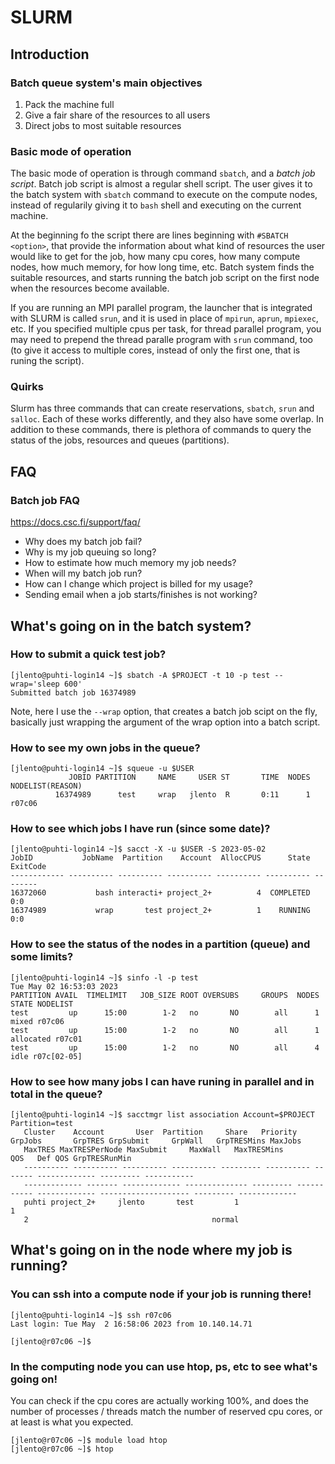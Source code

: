 # SLURM

## Introduction

### Batch queue system's main objectives

1. Pack the machine full
2. Give a fair share of the resources to all users
3. Direct jobs to most suitable resources

### Basic mode of operation

The basic mode of operation is through command `sbatch`, and a *batch job
script*. Batch job script is almost a regular shell script. The user gives it to
the batch system with `sbatch` command to execute on the compute nodes, instead
of regularily giving it to `bash` shell and executing on the current machine.

At the beginning fo the script there are lines beginning with `#SBATCH <option>`,
that provide the information about what kind of resources the user
would like to get for the job, how many cpu cores, how many compute nodes, how
much memory, for how long time, etc. Batch system finds the suitable resources,
and starts running the batch job script on the first node when the resources
become available.

If you are running an MPI parallel program, the launcher that is integrated with
SLURM is called `srun`, and it is used in place of `mpirun`, `aprun`, `mpiexec`,
etc. If you specified multiple cpus per task, for thread parallel program, you
may need to prepend the thread paralle program with `srun` command, too (to give
it access to multiple cores, instead of only the first one, that is runing the
script).

### Quirks

Slurm has three commands that can create reservations, `sbatch`, `srun` and
`salloc`. Each of these works differently, and they also have some overlap. In
addition to these commands, there is plethora of commands to query the status of
the jobs, resources and queues (partitions).


## FAQ

### Batch job FAQ

https://docs.csc.fi/support/faq/


- Why does my batch job fail?
- Why is my job queuing so long?
- How to estimate how much memory my job needs?
- When will my batch job run?
- How can I change which project is billed for my usage?
- Sending email when a job starts/finishes is not working?


## What's going on in the batch system?

### How to submit a quick test job?

```console
[jlento@puhti-login14 ~]$ sbatch -A $PROJECT -t 10 -p test --wrap='sleep 600'
Submitted batch job 16374989
```

Note, here I use the `--wrap` option, that creates a batch job scipt on the fly,
basically just wrapping the argument of the wrap option into a batch script.

### How to see my own jobs in the queue?

```console
[jlento@puhti-login14 ~]$ squeue -u $USER
             JOBID PARTITION     NAME     USER ST       TIME  NODES NODELIST(REASON)
          16374989      test     wrap   jlento  R       0:11      1 r07c06
```

### How to see which jobs I have run (since some date)?

```console
[jlento@puhti-login14 ~]$ sacct -X -u $USER -S 2023-05-02
JobID           JobName  Partition    Account  AllocCPUS      State ExitCode 
------------ ---------- ---------- ---------- ---------- ---------- -------- 
16372060           bash interacti+ project_2+          4  COMPLETED      0:0 
16374989           wrap       test project_2+          1    RUNNING      0:0 
```

### How to see the status of the nodes in a partition (queue) and some limits?

```console
[jlento@puhti-login14 ~]$ sinfo -l -p test
Tue May 02 16:53:03 2023
PARTITION AVAIL  TIMELIMIT   JOB_SIZE ROOT OVERSUBS     GROUPS  NODES       STATE NODELIST
test         up      15:00        1-2   no       NO        all      1       mixed r07c06
test         up      15:00        1-2   no       NO        all      1   allocated r07c01
test         up      15:00        1-2   no       NO        all      4        idle r07c[02-05]
```

### How to see how many jobs I can have runing in parallel and in total in the queue?

```console
[jlento@puhti-login14 ~]$ sacctmgr list association Account=$PROJECT Partition=test
   Cluster    Account       User  Partition     Share   Priority GrpJobs       GrpTRES GrpSubmit     GrpWall   GrpTRESMins MaxJobs
   MaxTRES MaxTRESPerNode MaxSubmit     MaxWall   MaxTRESMins                  QOS   Def QOS GrpTRESRunMin
   ---------- ---------- ---------- ---------- --------- ---------- ------- ------------- --------- -----------
   ------------- ------- ------------- -------------- --------- ----------- ------------- -------------------- --------- ------------- 
   puhti project_2+     jlento       test         1                                                                            1
   2                                         normal
```

## What's going on in the node where my job is running?

### You can ssh into a compute node if your job is running there!

```console
[jlento@puhti-login14 ~]$ ssh r07c06
Last login: Tue May  2 16:58:06 2023 from 10.140.14.71

[jlento@r07c06 ~]$ 
```

### In the computing node you can use htop, ps, etc to see what's going on!

  You can check if the cpu cores are actually working 100%, and does the number
  of processes / threads match the number of reserved cpu cores, or at least is
  what you expected.

```console
[jlento@r07c06 ~]$ module load htop
[jlento@r07c06 ~]$ htop
```
